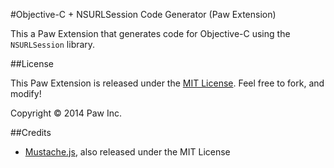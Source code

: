 #Objective-C + NSURLSession Code Generator (Paw Extension)

This a Paw Extension that generates code for Objective-C using the `NSURLSession` library.

##License

This Paw Extension is released under the [MIT License](LICENSE). Feel free to fork, and modify!

Copyright © 2014 Paw Inc.

##Credits

* [Mustache.js](https://github.com/janl/mustache.js/), also released under the MIT License
